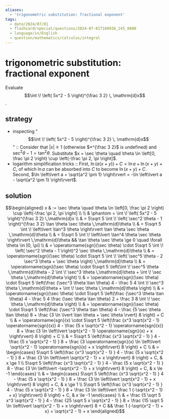 ```yaml
---
aliases:
  - 'trigonometric substitution: fractional exponent'
tags:
  - date/2024/07/01
  - flashcard/special/questions/2024-07-01T160936_245_0800
  - language/in/English
  - question/mathematics/calculus/integral
---
```


# trigonometric substitution: fractional exponent

Evaluate $$\int \! \left( 5x^2 - 5 \right)^{\frac 3 2} \, \mathrm{d}x$$.

## strategy

- inspecting "$$\int \! \left( 5x^2 - 5 \right)^{\frac 3 2} \, \mathrm{d}x$$" :: Consider that $\lvert x \rvert \ge 1$ (otherwise $*^{\frac 3 2}$ is undefined) and $\sec^2 \theta - 1 = \tan^2 \theta$. Substitute $x = \sec \theta \quad \theta \in \left[0, \frac \pi 2 \right) \cup \left(-\frac \pi 2, \pi \right]$.
- logarithm simplification tricks :: First, $\ln(a(x + y)) + C = \ln a + \ln(x + y) + C$, of which $\ln a$ can be absorbed into $C$ to become $\ln(x + y) + C$. Second, $\ln \left\lvert a + \sqrt{a^2 \pm 1} \right\rvert = -\ln \left\lvert a - \sqrt{a^2 \pm 1} \right\rvert$.

## solution

$$\begin{aligned}
x & := \sec \theta \quad \theta \in \left[0, \frac \pi 2 \right) \cup \left(-\frac \pi 2, \pi \right] \\
\\
& \phantom = \int \! \left( 5x^2 - 5 \right)^{\frac 3 2} \,\mathrm{d}x \\
& = 5\sqrt 5 \int \! \left( \sec^2 \theta - 1 \right)^{\frac 3 2} \tan \theta \sec \theta \,\mathrm{d}\theta \\
& = 5\sqrt 5 \int \! \left\lvert \tan^3 \theta \right\rvert \tan \theta \sec \theta \,\mathrm{d}\theta \\
& = 5\sqrt 5 \int \! \left\lvert \tan^4 \theta \sec \theta \right\rvert \,\mathrm{d}\theta && \tan \theta \sec \theta \ge 0 \quad \forall \theta \in [0, \pi] \\
& = \operatorname{sgn}(\sec \theta) \cdot 5\sqrt 5 \int \! \left( \sec^2 \theta - 1 \right)^2 \sec \theta \,\mathrm{d}\theta \\
& = \operatorname{sgn}(\sec \theta) \cdot 5\sqrt 5 \int \! \left( \sec^5 \theta - 2 \sec^3 \theta + \sec \theta \right) \,\mathrm{d}\theta \\
& = \operatorname{sgn}(\sec \theta) \cdot 5\sqrt 5 \left(\int \! \sec^5 \theta \,\mathrm{d}\theta - 2 \int \! \sec^3 \theta \,\mathrm{d}\theta + \int \! \sec \theta \,\mathrm{d}\theta \right) \\
& = \operatorname{sgn}(\sec \theta) \cdot 5\sqrt 5 \left(\frac {\sec^3 \theta \tan \theta} 4 - \frac 5 4 \int \! \sec^3 \theta \,\mathrm{d}\theta + \int \! \sec \theta \,\mathrm{d}\theta \right) \\
& = \operatorname{sgn}(\sec \theta) \cdot 5\sqrt 5 \left(\frac {\sec^3 \theta \tan \theta} 4 - \frac 5 4 \frac {\sec \theta \tan \theta} 2 + \frac 3 8 \int \! \sec \theta \,\mathrm{d}\theta \right) \\
& = \operatorname{sgn}(\sec \theta) \cdot 5\sqrt 5 \left(\frac {\sec^3 \theta \tan \theta} 4 - \frac {5 \sec \theta \tan \theta} 8 + \frac {3 \ln \lvert \tan \theta + \sec \theta \rvert} 8 \right) + C \\
& = \operatorname{sgn}(x) \cdot 5\sqrt 5 \left(\frac {x^3 \sqrt{x^2 - 1} \operatorname{sgn}(x)} 4 - \frac {5 x \sqrt{x^2 - 1} \operatorname{sgn}(x)} 8 + \frac {3 \ln \left\lvert \sqrt{x^2 - 1} \operatorname{sgn}(x) + x \right\rvert} 8 \right) + C \\
& = 5\sqrt 5 \left(\frac {x^3 \sqrt{x^2 - 1} } 4 - \frac {5 x \sqrt{x^2 - 1} } 8 + \frac {3 \operatorname{sgn}(x) \ln \left\lvert \sqrt{x^2 - 1} \operatorname{sgn}(x) + x \right\rvert} 8 \right) + C \\
& = \begin{cases} 5\sqrt 5 \left(\frac {x^3 \sqrt{x^2 - 1} } 4 - \frac {5 x \sqrt{x^2 - 1} } 8 + \frac {3 \ln \left\lvert \sqrt{x^2 - 1} + x \right\rvert} 8 \right) + C, & x \ge 1 \\ 5\sqrt 5 \left(\frac {x^3 \sqrt{x^2 - 1} } 4 - \frac {5 x \sqrt{x^2 - 1} } 8 - \frac {3 \ln \left\lvert -\sqrt{x^2 - 1} + x \right\rvert} 8 \right) + C, & x \le -1 \end{cases} \\
& = \begin{cases} 5\sqrt 5 \left(\frac {x^3 \sqrt{x^2 - 1} } 4 - \frac {5 x \sqrt{x^2 - 1} } 8 + \frac {3 \ln \left\lvert \sqrt{x^2 - 1} + x \right\rvert} 8 \right) + C, & x \ge 1 \\ 5\sqrt 5 \left(\frac {x^3 \sqrt{x^2 - 1} } 4 - \frac {5 x \sqrt{x^2 - 1} } 8 + \frac {3 \ln \left\lvert \frac 1 {-\sqrt{x^2 - 1} + x} \right\rvert} 8 \right) + C, & x \le -1 \end{cases} \\
& = \frac {5 \sqrt 5 x^3 \sqrt{x^2 - 1} } 4 - \frac {25 \sqrt 5 x \sqrt{x^2 - 1} } 8 + \frac {15 \sqrt 5 \ln \left\lvert \sqrt{x^2 - 1} + x \right\rvert} 8 + C && \frac 1 {-\sqrt{x^2 - 1} + x} = \sqrt{x^2 - 1} + x
\end{aligned}$$
